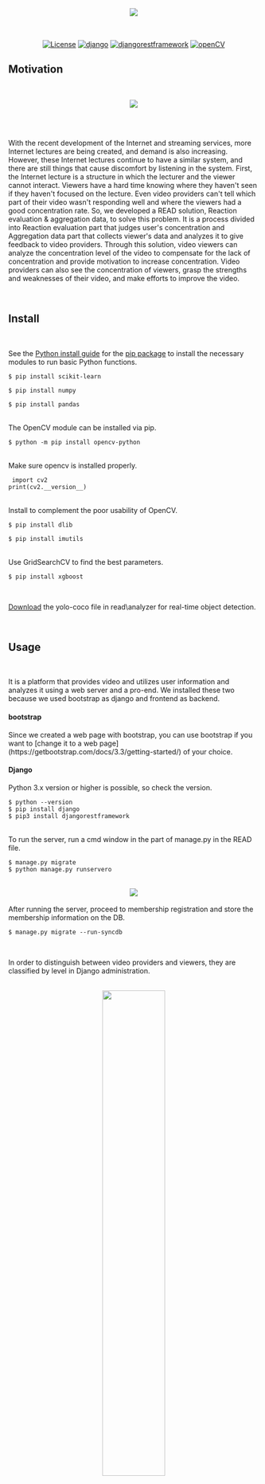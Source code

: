 <div align="center">
  <img src="https://user-images.githubusercontent.com/44631215/80526256-7015cf80-89cd-11ea-8ffa-ad0234451773.PNG">
</div>
<br>
<br>

<p align="center">
<a href="https://opensource.org/licenses/Apache-2.0"><img alt="License" src="https://img.shields.io/badge/License-Apache%202.0-blue.svg"/></a>
<a href="https://www.djangoproject.com/"><img alt="django" src="https://img.shields.io/badge/django-3.0-green.svg"/></a>
<a href="https://www.djangoproject.com/"><img alt="djangorestframework" src="https://img.shields.io/badge/djangorestframework-3.10.3-brightgreen.svg?style=flat"/></a>
<a href="https://opencv.org/"><img alt="openCV" src="https://img.shields.io/badge/OpenCV-4.3.0-red.svg"/></a>
<br>
<p>
  
<h2>Motivation</h2></br>
</p>
<p align="center">
  <img src="https://user-images.githubusercontent.com/44631215/80531155-174a3500-89d5-11ea-82a7-27d428533fd1.gif">
</p>
<br><br>
<p>With the recent development of the Internet and streaming services, more Internet lectures are being created, and demand is also increasing.
However, these Internet lectures continue to have a similar system, and there are still things that cause discomfort by listening in the system.
First, the Internet lecture is a structure in which the lecturer and the viewer cannot interact.
Viewers have a hard time knowing where they haven't seen if they haven't focused on the lecture.
Even video providers can't tell which part of their video wasn't responding well and where the viewers had a good concentration rate.
So, we developed a READ solution, Reaction evaluation & aggregation data, to solve this problem.
It is a process divided into Reaction evaluation part that judges user's concentration and Aggregation data part that collects viewer's data and analyzes it to give feedback to video providers.
Through this solution, video viewers can analyze the concentration level of the video to compensate for the lack of concentration and provide motivation to increase concentration.
Video providers can also see the concentration of viewers, grasp the strengths and weaknesses of their video, and make efforts to improve the video.
  </p>
<br>

<h2>Install</h2></br>

See the [Python install guide](https://www.python.org/downloads/) for the
[pip package](https://www.python.org/downloads/pip) to install the necessary modules to run basic Python functions.
```
$ pip install scikit-learn
```
```
$ pip install numpy
```
```
$ pip install pandas
```
<br>
The OpenCV module can be installed via pip.

```
$ python -m pip install opencv-python
```
<br>
Make sure opencv is installed properly.

```
 import cv2
print(cv2.__version__)
```
<br>
Install to complement the poor usability of OpenCV.

```
$ pip install dlib
```
```
$ pip install imutils
```
<br>
Use GridSearchCV to find the best parameters.

```
$ pip install xgboost
```
<br>

[Download](https://pjreddie.com/darknet/yolo/) the yolo-coco file in read\analyzer for real-time object detection.

<br>
<h2>Usage</h2></br>

It is a platform that provides video and utilizes user information and analyzes it using a web server and a pro-end.
We installed these two because we used bootstrap as django and frontend as backend.
<br>
<h4>bootstrap</h4>
Since we created a web page with bootstrap, you can use bootstrap if you want to [change it to a web page](https://getbootstrap.com/docs/3.3/getting-started/) of your choice.
<br>
<h4>Django</h4>
Python 3.x version or higher is possible, so check the version.

```
$ python --version
$ pip install django
$ pip3 install djangorestframework
```
<br>
To run the server, run a cmd window in the part of manage.py in the READ file.

```
$ manage.py migrate
$ python manage.py runservero
```
<br>
<div align="center">
  <img src="https://user-images.githubusercontent.com/44631215/80536016-af97e800-89dc-11ea-885c-38ffc93e3825.jpg">
</div><br>
After running the server, proceed to membership registration and store the membership information on the DB.

```
$ manage.py migrate --run-syncdb
```
<br>
 
In order to distinguish between video providers and viewers, they are classified by level in Django administration.<br>

<br>
<div align="center">
  <img src="https://user-images.githubusercontent.com/44631215/80536029-b45c9c00-89dc-11ea-96b9-c0a4f03eb271.PNG" width="50%">
  </div><br>
 
Register videos to be provided to video viewers.
The code is in register_video.html.
If you click the 'Register' button, the video will be saved in a file called media.

```

<!--- add Video  ---->
<section id="videoAdd">
    <div class="container">
    <h3 class="title text-center">ADD VIDEO</h3>
    <br>
    <div class="row mt-5">
        <div class="col-12" role="alert">
            {{ error }}
        </div>
        <br><br>
        <div class="col-12">
            <form method="POST" action="." enctype="multipart/form-data">
                {% csrf_token %}
                {% for field in form %}
                <div class="form-group">
                    <label for="{{ field.id_for_label }}"> {{ field.label }}</label>
                    {% ifequal field.name 'description' %}
                    <textarea class="form-control" name="{{ field.name }}" id="{{ field.id_for_label }}"></textarea>
                    {% else %}
                    <input type="{{ field.field.widget.input_type }}" class="form-control" id="{{ field.id_for_label }}"
                        placeholder="{{ field.label }}" name="{{ field.name }}" />
                    {% endifequal %}
                </div>
                {% if field.errors %}
                <div class="alert alert-danger" role="alert">
                        {{ field.errors }}
                </div>
                {% endif %}
                {% endfor %}
                <div class="d-flex justify-content-end">
                    <button type="submit" class="btn btn-primary">등록</button>
                </div>
                <p></p>
```
<br>
While watching video in real time, it is captured and uploaded at regular intervals.
At this time, Upload images using ‘POST’ method Per 𝒕 𝒔𝒆𝒄
If you change the second parameter to setTimeout function, you can adjust this fixed time to upload photos.


```
 // ajax (POST)
  var settings = {
    "async": true,
    "crossDomain": true,
    "url": "http://127.0.0.1:8000/upload/",
    "method": "POST",
    "processData": false,
    "contentType": false,
    "mimeType": "multipart/form-data",
    "data": form,
    success: function(){
      $('.result').html();
    },
    complete: function(){
      // 10 sec --> upload
      // If change, must change face_analyzer.py --> duration 264
      timeout = setTimeout(captureWebcam, 10000);
    }
  }

  $.ajax(settings).done(function (response) {
    console.log(response);
  });
}
```
<br>
Using gaze detection, object detection, and face detection on images uploaded during video viewing through machine learning and opencv
Train to make a model.
Build the model using GridSearchCV to find the best parameters.


```
params = {
        'min_child_weight': [1, 5, 10],
        'gamma': [0.5, 1, 1.5, 2, 5],
        'subsample': [0.6, 0.8, 1.0],
        'colsample_bytree': [0.6, 0.8, 1.0],
        'max_depth': [3, 4, 5]
        }
xgb = XGBClassifier(learning_rate=0.02, n_estimators=600, objective='binary:logistic',silent=True, nthread=1)
model = GridSearchCV(xgb, params, refit=True)
model.fit(X_train, y_train)
y_predict = pd.Series(model.predict(X_test))

```
<br>
Save the model in json format.
(0: concentrate, 1: Not concentrate)

<br>

The concentration value stored in json format is displayed using the dashboard for easy viewing by the user.
You can see where you are not paying attention.<br>


<div align="center">
  <img src="https://user-images.githubusercontent.com/44631215/80542066-4ff30a00-89e7-11ea-9778-1dae028af9b7.PNG" width="80%">
</div>
<br>

It is a dashboard to show the concentration of each video time.

<br>

```

for(var i = 0; i < time.length; i++){
  switch(time[i]){
    case 0: // Concentrate
      graph_data[i] = {
        type: "stackedBar",
        color: "#4157fa",
        toolTipContent: "{label}<b>{name}:</b> {y}",
        name: "Concen O",
        dataPoints: [{ y: 10 }]
      };
      break;
    case 1: // Don't concentrate
      graph_data[i] = {
        type: "stackedBar",
        color: "#F15628",
        toolTipContent: "{label}<b>{name}:</b> {y}",
        name: "Concen X",
        dataPoints: [{ y: 10 }]
      }
      break;
    case 2: // Don't concentrate
      graph_data[i] = {
        type: "stackedBar",
        color: "#F15628",
        toolTipContent: "{label}<b>{name}:</b> {y}",
        name: "Concen X",
        dataPoints: [{ y: 10 }]
      }
      break;
  }
}
```
<br>

<div align="center">
  <img src="https://user-images.githubusercontent.com/44631215/80542060-4ec1dd00-89e7-11ea-91f1-f12fbfa34e7f.PNG" width="35%">
</div>
<br>

It is a dashboard to show the overall concentration of images.

<br>

```
var piechart = new CanvasJS.Chart("piechartContainer", {
  animationEnabled: true,
  data: [{
    type: "pie",
    startAngle: 240,
    yValueFormatString: "##0.00\"%\"",
    indexLabel: "{label} {y}",
    dataPoints: [
      {y: counts[0], label: "Concen O", color: "#4157fa"},
      {y: counts[1] + counts[2], label: "Concen X", color: "#F15628"}
    ]
  }]
});
piechart.render();
}
```


# License
```xml
Copyright 2020 READ (Bobae Kim, Dongwook Kim, Eunyoung Ha)

Licensed under the Apache License, Version 2.0 (the "License");
you may not use this file except in compliance with the License.
You may obtain a copy of the License at

   http://www.apache.org/licenses/LICENSE-2.0

Unless required by applicable law or agreed to in writing, software
distributed under the License is distributed on an "AS IS" BASIS,
WITHOUT WARRANTIES OR CONDITIONS OF ANY KIND, either express or implied.
See the License for the specific language governing permissions and
limitations under the License.

